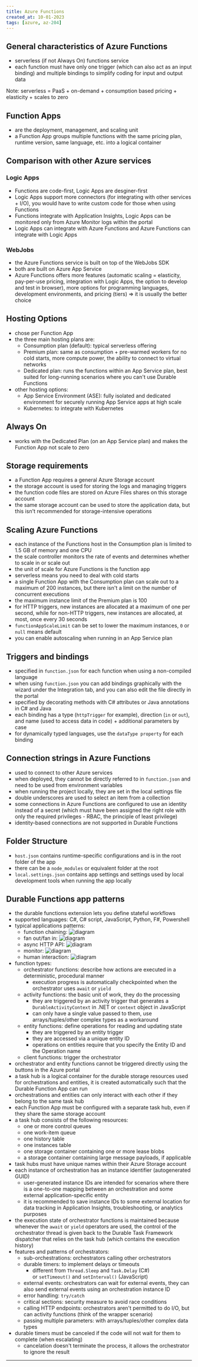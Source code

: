 ```yaml
---
title: Azure Functions
created_at: 10-01-2023
tags: [azure, az-204]
---
```


## General characteristics of Azure Functions

- serverless (if not Always On) functions service
- each function must have only one trigger (which can also act as an input binding) and multiple bindings to simplify coding for input and output data

Note: serverless = PaaS + on-demand + consumption based pricing + elasticity + scales to zero

## Function Apps

- are the deployment, management, and scaling unit
- a Function App groups multiple functions with the same pricing plan, runtime version, same language, etc. into a logical container

## Comparison with other Azure services

### Logic Apps

- Functions are code-first, Logic Apps are desginer-first
- Logic Apps support more connectors (for integrating with other services + I/O), you would have to write custom code for those when using Functions
- Functions integrate with Application Insights, Logic Apps can be monitored only from Azure Monitor logs within the portal
- Logic Apps can integrate with Azure Functions and Azure Functions can integrate with Logic Apps

### WebJobs

- the Azure Functions service is built on top of the WebJobs SDK
- both are built on Azure App Service
- Azure Functions offers more features (automatic scaling = elasticity, pay-per-use pricing, integration with Logic Apps, the option to develop and test in browser), more options for programming languages, development environments, and pricing (tiers) => it is usually the better choice

## Hosting Options

- chose per Function App
- the three main hosting plans are:
  - Consumption plan (default): typical serverless offering
  - Premium plan: same as consumption + pre-warmed workers for no cold starts, more compute power, the ability to connect to virtual networks
  - Dedicated plan: runs the functions within an App Service plan, best suited for long-running scenarios where you can't use Durable Functions
- other hosting options:
  - App Service Environment (ASE): fully isolated and dedicated environment for securely running App Service apps at high scale
  - Kubernetes: to integrate with Kubernetes

## Always On

- works with the Dedicated Plan (on an App Service plan) and makes the Function App not scale to zero

## Storage requirements

- a Function App requires a general Azure Storage account
- the storage account is used for storing the logs and managing triggers
- the function code files are stored on Azure Files shares on this storage account
- the same storage account can be used to store the application data, but this isn't recommended for storage-intensive operations

## Scaling Azure Functions

- each instance of the Functions host in the Consumption plan is limited to 1.5 GB of memory and one CPU
- the scale controller monitors the rate of events and determines whether to scale in or scale out
- the unit of scale for Azure Functions is the function app
- serverless means you need to deal with cold starts
- a single Function App with the Consumption plan can scale out to a maximum of 200 instances, but there isn't a limit on the number of concurrent executions
- the maximum instance limit of the Premium plan is 100
- for HTTP triggers, new instances are allocated at a maximum of one per second, while for non-HTTP triggers, new instances are allocated, at most, once every 30 seconds
- `functionAppScaleLimit` can be set to lower the maximum instances, `0` or `null` means default
- you can enable autoscaling when running in an App Service plan

## Triggers and bindings

- specified in `function.json` for each function when using a non-compiled language
- when using `function.json` you can add bindings graphically with the wizard under the Integration tab, and you can also edit the file directly in the portal
- specified by decorating methods with C# attributes or Java annotations in C# and Java
- each binding has a type (`httpTrigger` for example), direction (`in` or `out`), and name (used to access data in code) + additional parameters by case
- for dynamically typed languages, use the `dataType property` for each binding

## Connection strings in Azure Functions

- used to connect to other Azure services
- when deployed, they cannot be directly referred to in `function.json` and need to be used from environment variables
- when running the project locally, they are set in the local settings file
- double underscores are used to select an item from a collection
- some connections in Azure Functions are configured to use an identity instead of a secret (which must have been assigned the right role with only the required privileges - RBAC, the principle of least privilege)
- identity-based connections are not supported in Durable Functions

## Folder Structure

- `host.json` contains runtime-specific configurations and is in the root folder of the app
- there can be a `node_modules` or equivalent folder at the root
- `local.settings.json` contains app settings and settings used by local development tools when running the app locally

## Durable Functions app patterns

- the durable functions extension lets you define stateful workflows
- supported languages: C#, C# script, JavaScript, Python, F#, Powershell
- typical applications patterns:
  - function chaining: ![diagram](./../media/20230110192738.png)
  - fan out/fan in: ![diagram](./../media/20230110192807.png)
  - async HTTP API: ![diagram](./../media/20230110192823.png)
  - monitor: ![diagram](./../media/20230110192834.png)
  - human interaction: ![diagram](./../media/20230110192845.png)
- function types:
  - orchestrator functions: describe how actions are executed in a deterministic, procedural manner
    - execution progress is automatically checkpointed when the orchestrator uses `await` or `yield`
  - activity functions: the basic unit of work, they do the processing
    - they are triggered by an activity trigger that generates a `DurableActivityContext` in .NET or `context` object in JavaScript
    - can only have a single value passed to them, use arrays/tuples/other complex types as a workaround
  - entity functions: define operations for reading and updating state
    - they are triggered by an entity trigger
    - they are accessed via a unique entity ID
    - operations on entities require that you specify the Entity ID and the Operation name
  - client functions: trigger the orchestrator
- orchestrator and entity functions cannot be triggered directly using the buttons in the Azure portal
- a task hub is a logical container for the durable storage resources used for orchestrations and entities, it is created automatically such that the Durable Function App can run
- orchestrations and entities can only interact with each other if they belong to the same task hub
- each Function App must be configured with a separate task hub, even if they share the same storage account
- a task hub consists of the following resources:
  - one or more control queues
  - one work-item queue
  - one history table
  - one instances table
  - one storage container containing one or more lease blobs
  - a storage container containing large message payloads, if applicable
- task hubs must have unique names within their Azure Storage account
- each instance of orchestration has an instance identifier (autogenerated GUID)
  - user-generated instance IDs are intended for scenarios where there is a one-to-one mapping between an orchestration and some external application-specific entity
  - it is recommended to save instance IDs to some external location for data tracking in Application Insights, troubleshooting, or analytics purposes
- the execution state of orchestrator functions is maintained because whenever the `await` or `yield` operators are used, the control of the orchestrator thread is given back to the Durable Task Framework dispatcher that relies on the task hub (which contains the execution history)
- features and patterns of orchestrators:
  - sub-orchestrations: orchestrators calling other orchestrators
  - durable timers: to implement delays or timeouts
    - different from `Thread.Sleep` and `Task.Delay` (C#) or `setTimeout()` and `setInterval()` (JavaScript)
  - external events: orchestrators can wait for external events, they can also send external events using an orchestration instance ID
  - error handling: `try/catch`
  - critical sections: security measure to avoid race conditions
  - calling HTTP endpoints: orchestrators aren't permitted to do I/O, but can activity functions (think of the wrapper scenario)
  - passing multiple parameters: with arrays/tuples/other complex data types
- durable timers must be canceled if the code will not wait for them to complete (when escalating)
  - cancelation doesn't terminate the process, it allows the orchestrator to ignore the result

---
